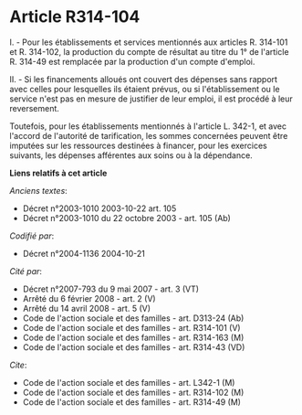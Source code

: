 # Article R314-104

I. - Pour les établissements et services mentionnés aux articles R. 314-101 et R. 314-102, la production du compte de
résultat au titre du 1° de l'article R. 314-49 est remplacée par la production d'un compte d'emploi.

II. - Si les financements alloués ont couvert des dépenses sans rapport avec celles pour lesquelles ils étaient prévus, ou si
l'établissement ou le service n'est pas en mesure de justifier de leur emploi, il est procédé à leur reversement.

Toutefois, pour les établissements mentionnés à l'article L. 342-1, et avec l'accord de l'autorité de tarification, les
sommes concernées peuvent être imputées sur les ressources destinées à financer, pour les exercices suivants, les dépenses
afférentes aux soins ou à la dépendance.

**Liens relatifs à cet article**

_Anciens textes_:

  - Décret n°2003-1010 2003-10-22 art. 105
  - Décret n°2003-1010 du 22 octobre 2003 - art. 105 (Ab)

_Codifié par_:

  - Décret n°2004-1136 2004-10-21

_Cité par_:

  - Décret n°2007-793 du 9 mai 2007 - art. 3 (VT)
  - Arrêté du 6 février 2008 - art. 2 (V)
  - Arrêté du 14 avril 2008 - art. 5 (V)
  - Code de l'action sociale et des familles - art. D313-24 (Ab)
  - Code de l'action sociale et des familles - art. R314-101 (V)
  - Code de l'action sociale et des familles - art. R314-163 (M)
  - Code de l'action sociale et des familles - art. R314-43 (VD)

_Cite_:

  - Code de l'action sociale et des familles - art. L342-1 (M)
  - Code de l'action sociale et des familles - art. R314-102 (M)
  - Code de l'action sociale et des familles - art. R314-49 (M)
